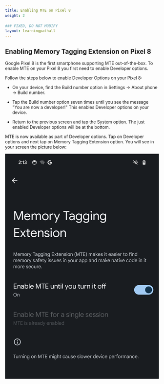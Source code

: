 ```yaml
---
title: Enabling MTE on Pixel 8
weight: 2

### FIXED, DO NOT MODIFY
layout: learningpathall
---
```


## Enabling Memory Tagging Extension on Pixel 8 

Google Pixel 8 is the first smartphone supporting MTE out-of-the-box.
To enable MTE on your Pixel 8 you first need to enable Developer options.

Follow the steps below to enable Developer Options on your Pixel 8:
* On your device, find the Build number option in Settings -> About phone -> Build number.

* Tap the Build number option seven times until you see the message "You are now a developer!" This enables Developer options on your device.

* Return to the previous screen and tap the System option. The just enabled Developer options will be at the bottom. 

[This is a comment that will be hidden.]: # 

MTE is now available as part of Developer options. Tap on Developer options and next tap on Memory Tagging Extension option. You will see in your screen the picture below:

![alt-text-2](pictures/02_mte_option.png "MTE option")






